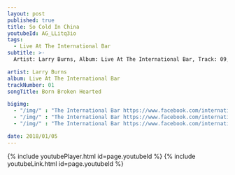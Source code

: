 ```yaml
---
layout: post
published: true
title: So Cold In China
youtubeId: AG_LLitq3io
tags:
  - Live At The International Bar
subtitle: >-
  Artist: Larry Burns, Album: Live At The International Bar, Track: 09, Title: So Cold In China

artist: Larry Burns
album: Live At The International Bar
trackNumber: 01
songTitle: Born Broken Hearted

bigimg:
  - "/img/" : "The International Bar https://www.facebook.com/internationalbardublin/"
  - "/img/" : "The International Bar https://www.facebook.com/internationalbardublin/"
  - "/img/" : "The International Bar https://www.facebook.com/internationalbardublin/"

date: 2018/01/05
---
```

{% include youtubePlayer.html id=page.youtubeId %}
{% include youtubeLink.html id=page.youtubeId %}
